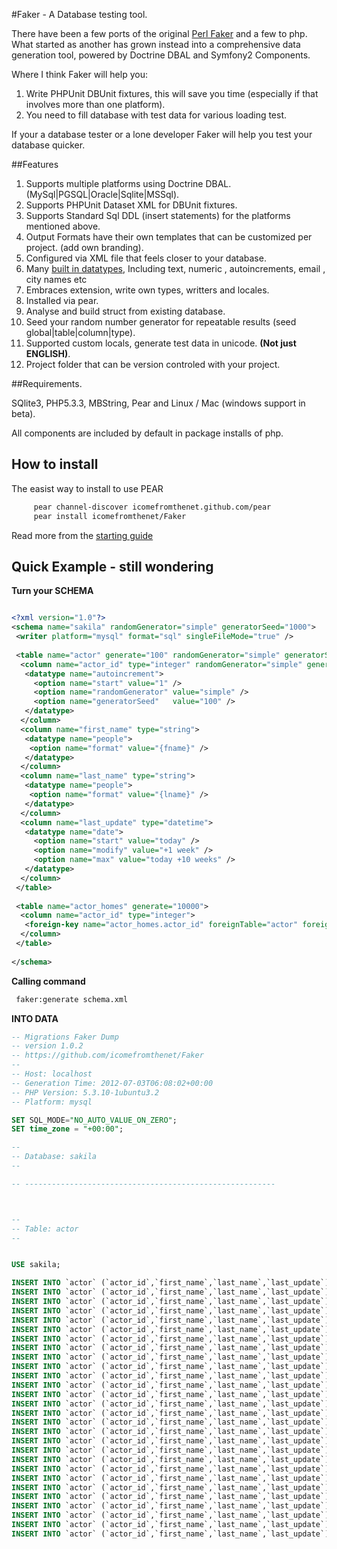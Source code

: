 #Faker - A Database testing tool.

There have been a few ports of the original [Perl Faker](http://search.cpan.org/~wsheldahl/Data-Faker-0.09/lib/Data/Faker.pm) and a few to php. What started as another has grown instead into a comprehensive data generation tool, powered by Doctrine DBAL and Symfony2 Components.

Where I think Faker will help you:
 1. Write PHPUnit DBUnit fixtures, this will save you time (especially if that involves more than one platform).
 2. You need to fill database with test data for various loading test.

If your a database tester or a lone developer Faker will help you test your database quicker.

##Features

 1. Supports multiple platforms using Doctrine DBAL. (MySql|PGSQL|Oracle|Sqlite|MSSql).
 2. Supports PHPUnit Dataset XML for DBUnit fixtures.
 3. Supports Standard Sql DDL (insert statements) for the platforms mentioned above.
 5. Output Formats have their own templates that can be customized per project. (add own branding).
 4. Configured via XML file that feels closer to your database.
 5. Many [built in datatypes](docs/types/index.md), Including text, numeric , autoincrements, email , city names etc
 6. Embraces extension, write own types, writters and locales.
 7. Installed via pear.
 8. Analyse and build struct from existing database.
 9. Seed your random number generator for repeatable results (seed global|table|column|type). 
 10. Supported custom locals, generate test data in unicode. **(Not just ENGLISH)**.
 11. Project folder that can be version controled with your project.

##Requirements.

SQlite3, PHP5.3.3, MBString, Pear and Linux / Mac (windows support in beta).

All components are included by default in package installs of php.

## How to install
The easist way to install to use PEAR

```bash
     pear channel-discover icomefromthenet.github.com/pear
     pear install icomefromthenet/Faker
```

Read more from the [starting guide](docs/starting.md)

## Quick Example - still wondering

**Turn your SCHEMA**

```xml

<?xml version="1.0"?>
<schema name="sakila" randomGenerator="simple" generatorSeed="1000">
 <writer platform="mysql" format="sql" singleFileMode="true" />
 
 <table name="actor" generate="100" randomGenerator="simple" generatorSeed="1000">
  <column name="actor_id" type="integer" randomGenerator="simple" generatorSeed="1000">
   <datatype name="autoincrement">
     <option name="start" value="1" />
     <option name="randomGenerator" value="simple" />
     <option name="generatorSeed"   value="100" />
   </datatype>
  </column>
  <column name="first_name" type="string">
   <datatype name="people">
    <option name="format" value="{fname}" />
   </datatype>
  </column>
  <column name="last_name" type="string">
   <datatype name="people">
    <option name="format" value="{lname}" />
   </datatype>
  </column>
  <column name="last_update" type="datetime">
   <datatype name="date">
     <option name="start" value="today" />
     <option name="modify" value="+1 week" />
     <option name="max" value="today +10 weeks" />
   </datatype>
  </column>
 </table>
 
 <table name="actor_homes" generate="10000">
  <column name="actor_id" type="integer">
   <foreign-key name="actor_homes.actor_id" foreignTable="actor" foreignColumn="actor_id" />
  </column>
 </table>
 
</schema>

```

**Calling command**

``` bash
 faker:generate schema.xml

```


**INTO DATA**

```sql
-- Migrations Faker Dump
-- version 1.0.2
-- https://github.com/icomefromthenet/Faker
--
-- Host: localhost
-- Generation Time: 2012-07-03T06:08:02+00:00
-- PHP Version: 5.3.10-1ubuntu3.2
-- Platform: mysql

SET SQL_MODE="NO_AUTO_VALUE_ON_ZERO";
SET time_zone = "+00:00";

--
-- Database: sakila
--

-- --------------------------------------------------------



--
-- Table: actor
--


USE sakila;

INSERT INTO `actor` (`actor_id`,`first_name`,`last_name`,`last_update`) VALUES (1,'Jordan','Proctor','2012-07-03 00:00:00');
INSERT INTO `actor` (`actor_id`,`first_name`,`last_name`,`last_update`) VALUES (2,'Michele','Welsh','2012-07-10 00:00:00');
INSERT INTO `actor` (`actor_id`,`first_name`,`last_name`,`last_update`) VALUES (3,'Paul','Lam','2012-07-17 00:00:00');
INSERT INTO `actor` (`actor_id`,`first_name`,`last_name`,`last_update`) VALUES (4,'Sheila','Best','2012-07-24 00:00:00');
INSERT INTO `actor` (`actor_id`,`first_name`,`last_name`,`last_update`) VALUES (5,'Karl','Moser','2012-07-31 00:00:00');
INSERT INTO `actor` (`actor_id`,`first_name`,`last_name`,`last_update`) VALUES (6,'Victoria','Todd','2012-08-07 00:00:00');
INSERT INTO `actor` (`actor_id`,`first_name`,`last_name`,`last_update`) VALUES (7,'Julia','Sun','2012-08-14 00:00:00');
INSERT INTO `actor` (`actor_id`,`first_name`,`last_name`,`last_update`) VALUES (8,'Jimmy','Rankin','2012-08-21 00:00:00');
INSERT INTO `actor` (`actor_id`,`first_name`,`last_name`,`last_update`) VALUES (9,'George','Brantley','2012-08-28 00:00:00');
INSERT INTO `actor` (`actor_id`,`first_name`,`last_name`,`last_update`) VALUES (10,'Wendy','Walton','2012-09-04 00:00:00');
INSERT INTO `actor` (`actor_id`,`first_name`,`last_name`,`last_update`) VALUES (11,'Lester','Osborne','2012-09-11 00:00:00');
INSERT INTO `actor` (`actor_id`,`first_name`,`last_name`,`last_update`) VALUES (12,'Edwin','Upchurch','2012-07-03 00:00:00');
INSERT INTO `actor` (`actor_id`,`first_name`,`last_name`,`last_update`) VALUES (13,'Courtney','Ennis','2012-07-10 00:00:00');
INSERT INTO `actor` (`actor_id`,`first_name`,`last_name`,`last_update`) VALUES (14,'Nina','Fischer','2012-07-17 00:00:00');
INSERT INTO `actor` (`actor_id`,`first_name`,`last_name`,`last_update`) VALUES (15,'Brooke','Benson','2012-07-24 00:00:00');
INSERT INTO `actor` (`actor_id`,`first_name`,`last_name`,`last_update`) VALUES (16,'Angela','Rodriguez','2012-07-31 00:00:00');
INSERT INTO `actor` (`actor_id`,`first_name`,`last_name`,`last_update`) VALUES (17,'Todd','Wiggins','2012-08-07 00:00:00');
INSERT INTO `actor` (`actor_id`,`first_name`,`last_name`,`last_update`) VALUES (18,'Ron','Smith','2012-08-14 00:00:00');
INSERT INTO `actor` (`actor_id`,`first_name`,`last_name`,`last_update`) VALUES (19,'Andrew','Coates','2012-08-21 00:00:00');
INSERT INTO `actor` (`actor_id`,`first_name`,`last_name`,`last_update`) VALUES (20,'Kerry','Harrison','2012-08-28 00:00:00');
INSERT INTO `actor` (`actor_id`,`first_name`,`last_name`,`last_update`) VALUES (21,'Harvey','Mercer','2012-09-04 00:00:00');
INSERT INTO `actor` (`actor_id`,`first_name`,`last_name`,`last_update`) VALUES (22,'Herbert','Gould','2012-09-11 00:00:00');
INSERT INTO `actor` (`actor_id`,`first_name`,`last_name`,`last_update`) VALUES (23,'Donna','Forrest','2012-07-03 00:00:00');
INSERT INTO `actor` (`actor_id`,`first_name`,`last_name`,`last_update`) VALUES (24,'Vivian','Sumner','2012-07-10 00:00:00');
INSERT INTO `actor` (`actor_id`,`first_name`,`last_name`,`last_update`) VALUES (25,'Carol','Oliver','2012-07-17 00:00:00');
INSERT INTO `actor` (`actor_id`,`first_name`,`last_name`,`last_update`) VALUES (26,'Patricia','Tate','2012-07-24 00:00:00');
INSERT INTO `actor` (`actor_id`,`first_name`,`last_name`,`last_update`) VALUES (27,'Dolores','Bowers','2012-07-31 00:00:00');
INSERT INTO `actor` (`actor_id`,`first_name`,`last_name`,`last_update`) VALUES (28,'Gerald','Pearson','2012-08-07 00:00:00');

```
